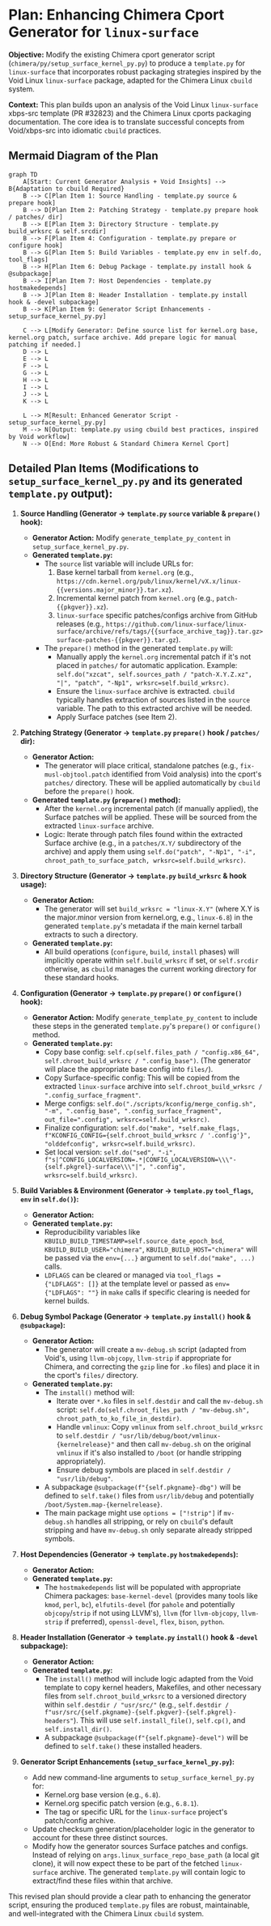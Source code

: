 # Plan: Enhancing Chimera Cport Generator for `linux-surface`

**Objective:** Modify the existing Chimera cport generator script (`chimera/py/setup_surface_kernel_py.py`) to produce a `template.py` for `linux-surface` that incorporates robust packaging strategies inspired by the Void Linux `linux-surface` package, adapted for the Chimera Linux `cbuild` system.

**Context:** This plan builds upon an analysis of the Void Linux `linux-surface` xbps-src template (PR #32823) and the Chimera Linux cports packaging documentation. The core idea is to translate successful concepts from Void/xbps-src into idiomatic `cbuild` practices.

## Mermaid Diagram of the Plan

```mermaid
graph TD
    A[Start: Current Generator Analysis + Void Insights] --> B{Adaptation to cbuild Required}
    B --> C[Plan Item 1: Source Handling - template.py source & prepare hook]
    B --> D[Plan Item 2: Patching Strategy - template.py prepare hook / patches/ dir]
    B --> E[Plan Item 3: Directory Structure - template.py build_wrksrc & self.srcdir]
    B --> F[Plan Item 4: Configuration - template.py prepare or configure hook]
    B --> G[Plan Item 5: Build Variables - template.py env in self.do, tool_flags]
    B --> H[Plan Item 6: Debug Package - template.py install hook & @subpackage]
    B --> I[Plan Item 7: Host Dependencies - template.py hostmakedepends]
    B --> J[Plan Item 8: Header Installation - template.py install hook & -devel subpackage]
    B --> K[Plan Item 9: Generator Script Enhancements - setup_surface_kernel_py.py]
    
    C --> L[Modify Generator: Define source list for kernel.org base, kernel.org patch, surface archive. Add prepare logic for manual patching if needed.]
    D --> L
    E --> L
    F --> L
    G --> L
    H --> L
    I --> L
    J --> L
    K --> L
    
    L --> M[Result: Enhanced Generator Script - setup_surface_kernel_py.py]
    M --> N[Output: template.py using cbuild best practices, inspired by Void workflow]
    N --> O[End: More Robust & Standard Chimera Kernel Cport]
```

## Detailed Plan Items (Modifications to `setup_surface_kernel_py.py` and its generated `template.py` output):

1.  **Source Handling (Generator -> `template.py` `source` variable & `prepare()` hook):**
    *   **Generator Action:** Modify `generate_template_py_content` in `setup_surface_kernel_py.py`.
    *   **Generated `template.py`:**
        *   The `source` list variable will include URLs for:
            1.  Base kernel tarball from `kernel.org` (e.g., `https://cdn.kernel.org/pub/linux/kernel/vX.x/linux-{{versions.major_minor}}.tar.xz`).
            2.  Incremental kernel patch from `kernel.org` (e.g., `patch-{{pkgver}}.xz`).
            3.  `linux-surface` specific patches/configs archive from GitHub releases (e.g., `https://github.com/linux-surface/linux-surface/archive/refs/tags/{{surface_archive_tag}}.tar.gz>surface-patches-{{pkgver}}.tar.gz`).
        *   The `prepare()` method in the generated `template.py` will:
            *   Manually apply the `kernel.org` incremental patch if it's not placed in `patches/` for automatic application. Example: `self.do("xzcat", self.sources_path / "patch-X.Y.Z.xz", "|", "patch", "-Np1", wrksrc=self.build_wrksrc)`.
            *   Ensure the `linux-surface` archive is extracted. `cbuild` typically handles extraction of sources listed in the `source` variable. The path to this extracted archive will be needed.
            *   Apply Surface patches (see Item 2).

2.  **Patching Strategy (Generator -> `template.py` `prepare()` hook / `patches/` dir):**
    *   **Generator Action:**
        *   The generator will place critical, standalone patches (e.g., `fix-musl-objtool.patch` identified from Void analysis) into the cport's `patches/` directory. These will be applied automatically by `cbuild` before the `prepare()` hook.
    *   **Generated `template.py` (`prepare()` method):**
        *   After the `kernel.org` incremental patch (if manually applied), the Surface patches will be applied. These will be sourced from the extracted `linux-surface` archive.
        *   Logic: Iterate through patch files found within the extracted Surface archive (e.g., in a `patches/X.Y/` subdirectory of the archive) and apply them using `self.do("patch", "-Np1", "-i", chroot_path_to_surface_patch, wrksrc=self.build_wrksrc)`.

3.  **Directory Structure (Generator -> `template.py` `build_wrksrc` & hook usage):**
    *   **Generator Action:**
        *   The generator will set `build_wrksrc = "linux-X.Y"` (where X.Y is the major.minor version from kernel.org, e.g., `linux-6.8`) in the generated `template.py`'s metadata if the main kernel tarball extracts to such a directory.
    *   **Generated `template.py`:**
        *   All build operations (`configure`, `build`, `install` phases) will implicitly operate within `self.build_wrksrc` if set, or `self.srcdir` otherwise, as `cbuild` manages the current working directory for these standard hooks.

4.  **Configuration (Generator -> `template.py` `prepare()` or `configure()` hook):**
    *   **Generator Action:** Modify `generate_template_py_content` to include these steps in the generated `template.py`'s `prepare()` or `configure()` method.
    *   **Generated `template.py`:**
        *   Copy base config: `self.cp(self.files_path / "config.x86_64", self.chroot_build_wrksrc / ".config_base")`. (The generator will place the appropriate base config into `files/`).
        *   Copy Surface-specific config: This will be copied from the extracted `linux-surface` archive into `self.chroot_build_wrksrc / ".config_surface_fragment"`.
        *   Merge configs: `self.do("./scripts/kconfig/merge_config.sh", "-m", ".config_base", ".config_surface_fragment", out_file=".config", wrksrc=self.build_wrksrc)`.
        *   Finalize configuration: `self.do("make", *self.make_flags, f"KCONFIG_CONFIG={self.chroot_build_wrksrc / '.config'}", "olddefconfig", wrksrc=self.build_wrksrc)`.
        *   Set local version: `self.do("sed", "-i", f"s|^CONFIG_LOCALVERSION=.*|CONFIG_LOCALVERSION=\\\"-{self.pkgrel}-surface\\\"|", ".config", wrksrc=self.build_wrksrc)`.

5.  **Build Variables & Environment (Generator -> `template.py` `tool_flags`, `env` in `self.do()`):**
    *   **Generator Action:**
    *   **Generated `template.py`:**
        *   Reproducibility variables like `KBUILD_BUILD_TIMESTAMP=self.source_date_epoch_bsd`, `KBUILD_BUILD_USER="chimera"`, `KBUILD_BUILD_HOST="chimera"` will be passed via the `env={...}` argument to `self.do("make", ...)` calls.
        *   `LDFLAGS` can be cleared or managed via `tool_flags = {"LDFLAGS": []}` at the template level or passed as `env={"LDFLAGS": ""}` in `make` calls if specific clearing is needed for kernel builds.

6.  **Debug Symbol Package (Generator -> `template.py` `install()` hook & `@subpackage`):**
    *   **Generator Action:**
        *   The generator will create a `mv-debug.sh` script (adapted from Void's, using `llvm-objcopy`, `llvm-strip` if appropriate for Chimera, and correcting the `gzip` line for `.ko` files) and place it in the cport's `files/` directory.
    *   **Generated `template.py`:**
        *   The `install()` method will:
            *   Iterate over `*.ko` files in `self.destdir` and call the `mv-debug.sh` script: `self.do(self.chroot_files_path / "mv-debug.sh", chroot_path_to_ko_file_in_destdir)`.
            *   Handle `vmlinux`: Copy `vmlinux` from `self.chroot_build_wrksrc` to `self.destdir / "usr/lib/debug/boot/vmlinux-{kernelrelease}"` and then call `mv-debug.sh` on the original `vmlinux` if it's also installed to `/boot` (or handle stripping appropriately).
            *   Ensure debug symbols are placed in `self.destdir / "usr/lib/debug"`.
        *   A subpackage `@subpackage(f"{self.pkgname}-dbg")` will be defined to `self.take()` files from `usr/lib/debug` and potentially `/boot/System.map-{kernelrelease}`.
        *   The main package might use `options = ["!strip"]` if `mv-debug.sh` handles all stripping, or rely on `cbuild`'s default stripping and have `mv-debug.sh` only separate already stripped symbols.

7.  **Host Dependencies (Generator -> `template.py` `hostmakedepends`):**
    *   **Generator Action:**
    *   **Generated `template.py`:**
        *   The `hostmakedepends` list will be populated with appropriate Chimera packages: `base-kernel-devel` (provides many tools like `kmod`, `perl`, `bc`), `elfutils-devel` (for `pahole` and potentially `objcopy`/`strip` if not using LLVM's), `llvm` (for `llvm-objcopy`, `llvm-strip` if preferred), `openssl-devel`, `flex`, `bison`, `python`.

8.  **Header Installation (Generator -> `template.py` `install()` hook & `-devel` subpackage):**
    *   **Generator Action:**
    *   **Generated `template.py`:**
        *   The `install()` method will include logic adapted from the Void template to copy kernel headers, Makefiles, and other necessary files from `self.chroot_build_wrksrc` to a versioned directory within `self.destdir / "usr/src/"` (e.g., `self.destdir / f"usr/src/{self.pkgname}-{self.pkgver}-{self.pkgrel}-headers"`). This will use `self.install_file()`, `self.cp()`, and `self.install_dir()`.
        *   A subpackage `@subpackage(f"{self.pkgname}-devel")` will be defined to `self.take()` these installed headers.

9.  **Generator Script Enhancements (`setup_surface_kernel_py.py`):**
    *   Add new command-line arguments to `setup_surface_kernel_py.py` for:
        *   Kernel.org base version (e.g., `6.8`).
        *   Kernel.org specific patch version (e.g., `6.8.1`).
        *   The tag or specific URL for the `linux-surface` project's patch/config archive.
    *   Update checksum generation/placeholder logic in the generator to account for these three distinct sources.
    *   Modify how the generator sources Surface patches and configs. Instead of relying on `args.linux_surface_repo_base_path` (a local git clone), it will now expect these to be part of the fetched `linux-surface` archive. The generated `template.py` will contain logic to extract/find these files within that archive.

This revised plan should provide a clear path to enhancing the generator script, ensuring the produced `template.py` files are robust, maintainable, and well-integrated with the Chimera Linux `cbuild` system.